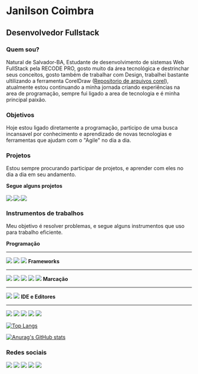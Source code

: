 <h1>Janilson Coimbra</h1>
<h2>Desenvolvedor Fullstack</h1>
<h3>Quem sou?</h3>
<p>Natural de Salvador-BA, Estudante de desenvolvimento de sistemas Web FullStack pela RECODE PRO, gosto muito da área tecnológica e destrinchar seus conceitos, gosto também de trabalhar com Design, trabalhei bastante ultilizando a ferramenta CorelDraw (<a href="https://github.com/JanilsonCoimbra/CorelDraw2020-Projetos" target="_BLANK">Repositorio de arquivos corel</a>), atualmente estou continuando a minha jornada criando experiências na area de programação, sempre fui ligado a area de tecnologia e é minha principal paixão.</p>
<h3>Objetivos</h3>
<p>Hoje estou ligado diretamente a programação, participo de uma busca incansavel por conhecimento e aprendizado de novas tecnologias e ferramentas que ajudam com o "Agile" no dia a dia.</p>

<h3>Projetos</h3>
<p>Estou sempre procurando participar de projetos, e aprender com eles no dia a dia em seu andamento.</p>
<p><b>Segue alguns projetos</b></p>
<a href="https://github.com/JanilsonCoimbra/Projeto-AgenciaViagem">
  <img align="center" src="https://github-readme-stats.vercel.app/api/pin/?username=JanilsonCoimbra&repo=Projeto-AgenciaViagem" />
</a>
<a href="https://github.com/JanilsonCoimbra/Progamando-em-Python">
  <img align="center" src="https://github-readme-stats.vercel.app/api/pin/?username=JanilsonCoimbra&repo=Progamando-em-Python" />
</a>
<a href="https://github.com/JanilsonCoimbra/CorelDraw2020-Projetos">
  <img align="center" src="https://github-readme-stats.vercel.app/api/pin/?username=JanilsonCoimbra&repo=CorelDraw2020-Projetos" />
</a>
<h3>Instrumentos de trabalhos</h3>
<p>Meu objetivo é resolver problemas, e segue alguns instrumentos que uso para trabalho eficiente.</p>

<Strong id="programacao">Programação</Strong>
<hr>
<a href="#programacao"><img src="https://img.shields.io/badge/C%23-239120?style=for-the-badge&logo=c-sharp&logoColor=white"/></a>
<a href="#programacao"><img src="https://img.shields.io/badge/Java-ED8B00?style=for-the-badge&logo=java&logoColor=white"/></a>
<a href="#programacao"><img src="https://img.shields.io/badge/JavaScript-323330?style=for-the-badge&logo=javascript&logoColor=F7DF1E"/></a>
<Strong id="programacao">Frameworks</Strong>
<hr>
<a href="#programacao"><img src="https://img.shields.io/badge/.NET-512BD4?style=for-the-badge&logo=dotnet&logoColor=white"/></a>
<a href="#programacao"><img src="https://img.shields.io/badge/Bootstrap-563D7C?style=for-the-badge&logo=bootstrap&logoColor=white"/></a>
<a href="#programacao"><img src="https://img.shields.io/badge/React-20232A?style=for-the-badge&logo=react&logoColor=61DAFB"/></a>
<a href="#programacao"><img src="https://img.shields.io/badge/React_Router-CA4245?style=for-the-badge&logo=react-router&logoColor=white"/></a>
<a href="#programacao"><img src="https://img.shields.io/badge/Redux-593D88?style=for-the-badge&logo=redux&logoColor=white"/></a>
<Strong id="programacao">Marcação</Strong>
<hr>
<a href="#programacao"><img src="https://img.shields.io/badge/HTML5-E34F26?style=for-the-badge&logo=html5&logoColor=white"/></a>
<a href="#programacao"><img src="https://img.shields.io/badge/CSS3-1572B6?style=for-the-badge&logo=css3&logoColor=white"/></a>
<Strong id="programacao">IDE e Editores</Strong>
<hr>
<a href="#programacao"><img src="https://img.shields.io/badge/Eclipse-2C2255?style=for-the-badge&logo=eclipse&logoColor=white"/></a>
<a href="#programacao"><img src="https://img.shields.io/badge/netbeans-1B6AC6?style=for-the-badge&logo=apachenetbeanside&logoColor=white"/></a>
<a href="#programacao"><img src="https://img.shields.io/badge/sublime_text-%23575757.svg?&style=for-the-badge&logo=sublime-text&logoColor=important"/></a>
<a href="#programacao"><img src="https://img.shields.io/badge/Visual_Studio-5C2D91?style=for-the-badge&logo=visual%20studio&logoColor=white"/></a>
<a href="#programacao"><img src="https://img.shields.io/badge/Visual_Studio_Code-0078D4?style=for-the-badge&logo=visual%20studio%20code&logoColor=white"/></a>








[![Top Langs](https://github-readme-stats.vercel.app/api/top-langs/?username=JanilsonCoimbra&layout=compact)](https://github.com/anuraghazra/github-readme-stats)

[![Anurag's GitHub stats](https://github-readme-stats.vercel.app/api?username=JanilsonCoimbra&theme=Gradiente)](https://github.com/anuraghazra/github-readme-stats)

<h3>Redes sociais</h3>
<a href="https://github.com/JanilsonCoimbra"><img src="https://img.shields.io/badge/GitHub-100000?style=for-the-badge&logo=github&logoColor=white"/></a>
<a href="mailto:janilson.coimbra@gmail.com"><img src="https://img.shields.io/badge/Gmail-D14836?style=for-the-badge&logo=gmail&logoColor=white"/></a>
<a href="https://www.linkedin.com/in/janilson-coimbra-780761209/"><img src="https://img.shields.io/badge/LinkedIn-0077B5?style=for-the-badge&logo=linkedin&logoColor=white"/></a>
<a href="https://www.instagram.com/janilsoncoimbra/"><img src="https://img.shields.io/badge/Instagram-E4405F?style=for-the-badge&logo=instagram&logoColor=white"/></a>
<a href="https://api.whatsapp.com/send?phone=5571985011600&text=Oi%20Janilson%2C%20vim%20do%20portifolio%20no%20linkedin" target="_blank"><img src="https://img.shields.io/badge/WhatsApp-25D366?style=for-the-badge&logo=whatsapp&logoColor=white"/></a>

